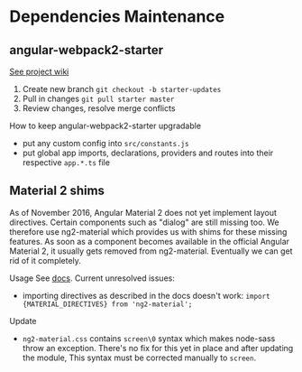 Dependencies Maintenance
========================

angular-webpack2-starter
------------------------

[See project wiki](https://github.com/qdouble/angular-webpack2-starter/wiki/Recommended-Steps-for-Merging-Starter-into-Existing-Project)

1. Create new branch `git checkout -b starter-updates`
2. Pull in changes `git pull starter master`
3. Review changes, resolve merge conflicts

How to keep angular-webpack2-starter upgradable
- put any custom config into `src/constants.js`
- put global app imports, declarations, providers and routes into their respective
  `app.*.ts` file

Material 2 shims
----------------

As of November 2016, Angular Material 2 does not yet implement layout directives.
Certain components such as "dialog" are still missing too. We therefore use 
ng2-material which provides us with shims for these missing features. As soon
as a component becomes available in the official Angular Material 2, it usually
gets removed from ng2-material. Eventually we can get rid of it completely.

Usage
See [docs](https://justindujardin.github.io/ng2-material/#/components/dialog).
Current unresolved issues:
- importing directives as described in the docs doesn't work:
  `import {MATERIAL_DIRECTIVES} from 'ng2-material';` 

Update
- `ng2-material.css` contains `screen\0` syntax which makes node-sass throw an
  exception. There's no fix for this yet in place and after updating the module,
  This syntax must be corrected manually to `screen`.